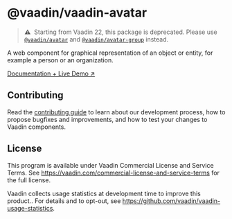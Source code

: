 # @vaadin/vaadin-avatar

> ⚠️&nbsp; Starting from Vaadin 22, this package is deprecated.
> Please use [`@vaadin/avatar`](https://www.npmjs.com/package/@vaadin/avatar) and [`@vaadin/avatar-group`](https://www.npmjs.com/package/@vaadin/avatar-group) instead.

A web component for graphical representation of an object or entity, for example a person or an organization.

[Documentation + Live Demo ↗](https://vaadin.com/docs/latest/components/avatar)

## Contributing

Read the [contributing guide](https://vaadin.com/docs/latest/contributing/overview) to learn about our development process, how to propose bugfixes and improvements, and how to test your changes to Vaadin components.

## License

This program is available under Vaadin Commercial License and Service Terms.
See https://vaadin.com/commercial-license-and-service-terms for the full
license.

Vaadin collects usage statistics at development time to improve this product..
For details and to opt-out, see https://github.com/vaadin/vaadin-usage-statistics.
